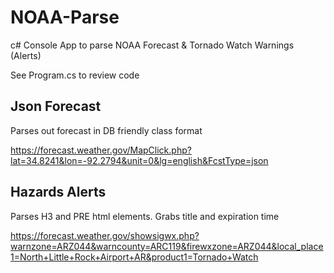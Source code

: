 # NOAA-Parse
c# Console App to parse NOAA Forecast &amp; Tornado Watch Warnings (Alerts)

See Program.cs to review code

## Json Forecast

Parses out forecast in DB friendly class format

https://forecast.weather.gov/MapClick.php?lat=34.8241&lon=-92.2794&unit=0&lg=english&FcstType=json

## Hazards Alerts 

Parses H3 and PRE html elements. Grabs title and expiration time

https://forecast.weather.gov/showsigwx.php?warnzone=ARZ044&warncounty=ARC119&firewxzone=ARZ044&local_place1=North+Little+Rock+Airport+AR&product1=Tornado+Watch
